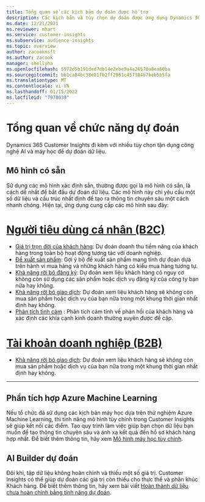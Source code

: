 ```yaml
---
title: Tổng quan về các kịch bản dự đoán được hỗ trợ
description: Các kịch bản và tùy chọn dự đoán được ứng dụng Dynamics 365 Customer Insights hỗ trợ.
ms.date: 12/21/2021
ms.reviewer: mhart
ms.service: customer-insights
ms.subservice: audience-insights
ms.topic: overview
author: zacookmsft
ms.author: zacook
manager: shellyha
ms.openlocfilehash: 5972d5b191ded7db14e2ebe9a4a26570a8ea60ba
ms.sourcegitcommit: bb1ca84bc38e81fb2ff2961c457384b7beb5b5fa
ms.translationtype: MT
ms.contentlocale: vi-VN
ms.lasthandoff: 01/15/2022
ms.locfileid: "7978039"
---
```

# <a name="predictions-overview"></a>Tổng quan về chức năng dự đoán

Dynamics 365 Customer Insights đi kèm với nhiều tùy chọn tận dụng công nghệ AI và máy học để dự đoán dữ liệu. 

## <a name="out-of-box-models"></a>Mô hình có sẵn

Sử dụng các mô hình xác định sẵn, thường được gọi là mô hình có sẵn, là cách dễ nhất để bắt đầu dự đoán dữ liệu. Các mô hình này chỉ yêu cầu một số dữ liệu và cấu trúc nhất định để tạo ra thông tin chuyên sâu một cách nhanh chóng. Hiện tại, ứng dụng cung cấp các mô hình sau đây: 

# <a name="individual-consumers-b-to-c"></a>[Người tiêu dùng cá nhân (B2C)](#tab/b2c)

- [Giá trị trọn đời của khách hàng](predict-customer-lifetime-value.md): Dự đoán doanh thu tiềm năng của khách hàng trong toàn bộ hoạt động tương tác với doanh nghiệp.
- [Đề xuất sản phẩm](predict-product-recommendation.md): Gợi ý bộ đề xuất sản phẩm mang tính dự đoán dựa trên hành vi mua hàng và những khách hàng có kiểu mua hàng tương tự.
- [Khả năng rời bỏ đăng ký](predict-subscription-churn.md): Dự đoán xem liệu khách hàng có nguy cơ không còn sử dụng các sản phẩm hoặc dịch vụ đăng ký của công ty bạn nữa hay không.
- [Khả năng rời bỏ giao dịch](predict-transactional-churn.md): Dự đoán xem liệu khách hàng sẽ không còn mua sản phẩm hoặc dịch vụ của bạn nữa trong một khung thời gian nhất định hay không.
- [Phân tích tình cảm](sentiment-analysis.md) : Phân tích cảm tính về phản hồi của khách hàng và xác định các khía cạnh kinh doanh thường xuyên được đề cập.

# <a name="business-accounts-b-to-b"></a>[Tài khoản doanh nghiệp (B2B)](#tab/b2b)

- [Khả năng rời bỏ giao dịch](predict-transactional-churn.md): Dự đoán xem liệu khách hàng sẽ không còn mua sản phẩm hoặc dịch vụ của bạn nữa trong một khung thời gian nhất định hay không.

---


## <a name="azure-machine-learning-integration"></a>Phần tích hợp Azure Machine Learning

Nếu tổ chức đã sử dụng các kịch bản máy học dựa trên thử nghiệm Azure Machine Learning, thì tính năng mô hình tùy chỉnh trong Customer Insights sẽ giúp kết nối các điểm. Tạo quy trình làm việc giúp bạn chọn dữ liệu bạn muốn để tạo thông tin chuyên sâu và ánh xạ kết quả đến hồ sơ khách hàng hợp nhất. Để biết thêm thông tin, hãy xem [Mô hình máy học tùy chỉnh](custom-models.md).

## <a name="ai-builder-prediction"></a>AI Builder dự đoán

Đôi khi, tập dữ liệu không hoàn chỉnh và thiếu một số giá trị. Customer Insights có thể giúp dự đoán các giá trị còn thiếu cho thực thể và phân khúc Khách hàng. Để biết thêm thông tin, hãy xem bài viết [Hoàn thành dữ liệu chưa hoàn chỉnh bằng tính năng dự đoán](predictions.md).
